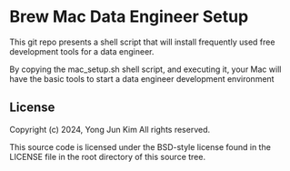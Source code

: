 # Brew Mac Data Engineer Setup
This git repo presents a shell script that will install frequently used free development tools for a data engineer.

By copying the mac_setup.sh shell script, and executing it, your Mac will have the basic tools to start a data engineer development environment

## License
Copyright (c) 2024, Yong Jun Kim
All rights reserved.

This source code is licensed under the BSD-style license found in the
LICENSE file in the root directory of this source tree. 
